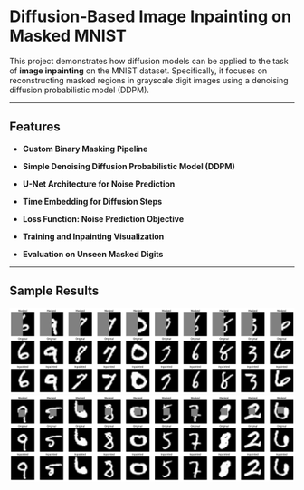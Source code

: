 # Diffusion-Based Image Inpainting on Masked MNIST

This project demonstrates how diffusion models can be applied to the task of **image inpainting** on the MNIST dataset. Specifically, it focuses on reconstructing masked regions in grayscale digit images using a denoising diffusion probabilistic model (DDPM).

---

## Features

- **Custom Binary Masking Pipeline**  

- **Simple Denoising Diffusion Probabilistic Model (DDPM)**  
  
- **U-Net Architecture for Noise Prediction**  

- **Time Embedding for Diffusion Steps**  

- **Loss Function: Noise Prediction Objective**  

- **Training and Inpainting Visualization**  

- **Evaluation on Unseen Masked Digits**  

---

## Sample Results
![](samples/output.png)
![](samples/output_2.png)


